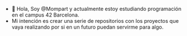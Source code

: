 - 👋 Hola, Soy @Mompart y actualmente estoy estudiando programación en el campus 42 Barcelona. 
- Mi intención es crear una serie de repositorios con los proyectos que vaya realizando por si en un futuro puedan servirme para algo.
